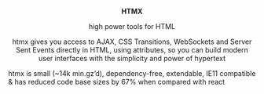 <p align="center">
  <strong>
    HTMX
  </strong>
</p>
<p align="center">
   high power tools for HTML
</p>

<p align="center">
htmx gives you access to AJAX, CSS Transitions, WebSockets and Server Sent Events directly in HTML, using attributes, so you can build modern user interfaces with the simplicity and power of hypertext

htmx is small (~14k min.gz’d), dependency-free, extendable, IE11 compatible & has reduced code base sizes by 67% when compared with react

</p>

